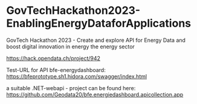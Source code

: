 # GovTechHackathon2023-EnablingEnergyDataforApplications
GovTech Hackathon 2023 - Create and explore API for Energy Data and boost digital innovation in energy the energy sector


https://hack.opendata.ch/project/942

Test-URL for API bfe-energydashboard:
https://bfeprototype.sh1.hidora.com/swagger/index.html

a suitable .NET-webapi - project can be found here: https://github.com/Geodata20/bfe.energiedashboard.apicollection.app

